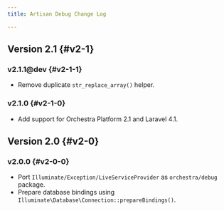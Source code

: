 ```yaml
---
title: Artisan Debug Change Log

---
```


## Version 2.1 {#v2-1}

### v2.1.1@dev {#v2-1-1}

* Remove duplicate `str_replace_array()` helper.

### v2.1.0 {#v2-1-0}

* Add support for Orchestra Platform 2.1 and Laravel 4.1.

## Version 2.0 {#v2-0}

### v2.0.0 {#v2-0-0}

* Port `Illuminate/Exception/LiveServiceProvider` as `orchestra/debug` package.
* Prepare database bindings using `Illuminate\Database\Connection::prepareBindings()`.

